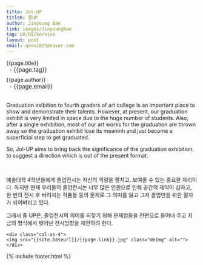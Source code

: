 ```yaml
---
title: Jol-UP
titleK: 졸UP
author: Jinyoung Bae
link: images/JinyoungBae
tag: UX/UI/Service
layout: post
email: qoou1025@naver.com
---	
```


<div class="container">

<div class="deDep">
{{page.title}}<br>
<p style="font-size:15px; margin:0px; padding:0px 0px 0px 8px; margin:0px 0px 8px 0px;">- {{page.tag}}</p>
{{page.author}}<br>
<p style="font-size:15px; margin:0px; padding:0px 0px 0px 8px;">- {{page.email}}</p>
</div>

<br>

<div class="det lato">


Graduation exibition to fourth graders of art college is an important place to show and demonstrate their talents. However, at present, our graduation exhibit is very limited in space due to the huge number of students. Also, after a single exhibition, most of our art works for the graduation are thrown away so the graduation exhibit lose its meaninh and just become a superficial step to get graduated.

So, Jol-UP aims to bring back the significance of the graduation exhibition, to suggest a direction which is out of the present format.



</div>

<br>

<div class="noto">

예술대학 4학년들에게 졸업전시는 자신의 역량을 펼치고, 보여줄 수 있는 중요한 자리이다. 하지만 현재 우리들의 졸업전시는 너무 많은 인원으로 인해 공간적 제약이 심하고, 한 번의 전시 후 버려지는 작품들 등의 문제로 그 의미를 잃고 그저 졸업만을 위한 절차가 되어버리고 있다.

그래서 졸 UP은, 졸업전시의 의미를 되찾기 위해 문제점들을 전면으로 들어내 주고 지금의 형식에서 벗어난 전시방향을 제안하려 한다.


</div>

<div class="row noto">
	
	<div class="col-xs-4">
	<img src="{{site.baseurl}}/{{page.link}}.jpg" class="deImg" alt=""></div>
	
</div>

	

</div> 

{% include footer.html %}